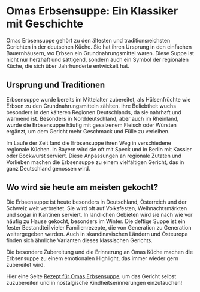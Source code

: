 # Omas Erbsensuppe: Ein Klassiker mit Geschichte

Omas Erbsensuppe gehört zu den ältesten und traditionsreichsten Gerichten in der deutschen Küche. Sie hat ihren Ursprung in den einfachen Bauernhäusern, wo Erbsen ein Grundnahrungsmittel waren. Diese Suppe ist nicht nur herzhaft und sättigend, sondern auch ein Symbol der regionalen Küche, die sich über Jahrhunderte entwickelt hat.

## Ursprung und Traditionen

Erbsensuppe wurde bereits im Mittelalter zubereitet, als Hülsenfrüchte wie Erbsen zu den Grundnahrungsmitteln zählten. Ihre Beliebtheit wuchs besonders in den kälteren Regionen Deutschlands, da sie nahrhaft und wärmend ist. Besonders in Norddeutschland, aber auch im Rheinland, wurde die Erbsensuppe häufig mit gesalzenem Fleisch oder Würsten ergänzt, um dem Gericht mehr Geschmack und Fülle zu verleihen.

Im Laufe der Zeit fand die Erbsensuppe ihren Weg in verschiedene regionale Küchen. In Bayern wird sie oft mit Speck und in Berlin mit Kassler oder Bockwurst serviert. Diese Anpassungen an regionale Zutaten und Vorlieben machen die Erbsensuppe zu einem vielfältigen Gericht, das in ganz Deutschland genossen wird.

## Wo wird sie heute am meisten gekocht?

Die Erbsensuppe ist heute besonders in Deutschland, Österreich und der Schweiz weit verbreitet. Sie wird oft auf Volksfesten, Weihnachtsmärkten und sogar in Kantinen serviert. In ländlichen Gebieten wird sie nach wie vor häufig zu Hause gekocht, besonders im Winter. Die deftige Suppe ist ein fester Bestandteil vieler Familienrezepte, die von Generation zu Generation weitergegeben werden. Auch in skandinavischen Ländern und Osteuropa finden sich ähnliche Varianten dieses klassischen Gerichts.

Die besondere Zubereitung und die Erinnerung an Omas Küche machen die Erbsensuppe zu einem emotionalen Highlight, das immer wieder gern zubereitet wird.




Hier eine Seite [Rezept für Omas Erbsensuppe](https://einfacheundleckererezepte.com/omas-erbsensuppe-einfach-herzhaft-und-voller-geschmack/), um das Gericht selbst zuzubereiten und in nostalgische Kindheitserinnerungen einzutauchen!
